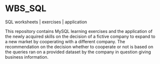 # WBS_SQL
SQL worksheets | exercises | application

This repository contains MySQL learning exercises and the application of the newly acquired skills on the decision of a fictive company to expand to a new market by cooperating with a different company.
The recommendation on the decision whether to cooperate or not is based on the queries ran on a provided dataset by the company in question giving business information.
